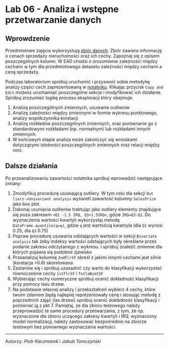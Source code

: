# Lab 06 - Analiza i wstępne przetwarzanie danych
<!-- <-- https://www.kaggle.com/pmarcelino/comprehensive-data-exploration-with-python> -->

## Wprowdzenie
Przedmiotowe zajęcia wykorzystują [zbiór danych](https://www.kaggle.com/c/house-prices-advanced-regression-techniques/data). Zbiór zawiera informację o cenach sprzedaży nieruchomości oraz ich cechy. Zapoznaj się z opisem poszczególnych kolumn.  W EAD chodzi o zrozumienie zależności między cechami w tym dla przedmiotowego datasetu zależności między cechami a ceną sprzedaży. 

Podczas laboratorium spróbuj uruchomić i przyswoić sobie metodykę analizy części cech zaprezentowaną w [notatniku](https://www.kaggle.com/pmarcelino/comprehensive-data-exploration-with-python). Klikając przycisk `Copy and Edit` możesz uruchamiać poszczególne sekcje i modyfikować ich działanie. Spróbuj zrozumieć logikę procesu eksploracji który obejmuje:
1. Analizę poszczególnych zmiennych, usuwanie outlierów
2. Analizę zależności między zmiennymi w formie wykresu punktowego, analizy współczynnika korelacji
3. Analizę rozkładów poszczególnych zmiennych, oraz porównanie go z standardowymi rozkładami (np. normalnym) lub rozkładami innych zmiennych.
4. W końcowym etapie analiza może zakończyć się wnioskami dotyczącymi istotności poszczególnych zmiennych oraz relacji między nimi.

## Dalsze działania
Po przeanalizowaniu zawartości notatnika spróbuj wprowadzić następujące zmiany:
1. Zmodyfikuj procedurę usuwającą outliery. W tym celu dla sekcji `Out liars->Univariant analysis` wyświetl zawartość kolumny `SalesPrice` jako box plot. 
2. Dokonaj usunięcia outlierów traktując jako outliery elementy znajdujące się poza zakresem  `<Q1 -1.5 IRQ, Q3+1.5IRQ>`, gdzie `IRQ=Q3-Q1`. Do wyznaczenia wartości kwartyli wykorzystaj metodę `DataFrame.quantile(q=q)`, gdzie `q` jest wartością kwantyla (dla `Q1` wynosi 0.25, dla `Q3` 0.75) 
3. Popraw procedurę usuwania odstających wartości w sekcji `Bivariate analysis` tak żeby indeksy wartości odstających były określane przez podanie zakresu odczytanego z wykresu. i spróbuj znaleźć zmienne dla których pojawia się podobne zjawisko
4. Przeanalizuj kolumnę `2ndFlrSF` określ z jakimi innymi cechami jest silnie (korelacja >0.6) skorelowana.
5. Zastanów się i spróbuj uzasadnić czy warto do klasyfikacji wykorzystać równocześnie cechy `1stFlrSF` i `TotlaBsmtSF`
6. Wybierając cechy numeryczne spróbuj ocenić dokładność klasyfikacji przy pomocy lasu drzew.
7. Na podstawie własnej analizy i przekształceń wybierz 4 cechy, które twoim zdaniem będą najlepiej reprezentowały cenę i stosując metodę z poprzednich zajęć (las drzew) spróbuj ocenić dokładność klasyfikacji i porównać ją z pkt 7. Pamiętaj, że dla zbioru testowego należy przeprowadzić te same procedury przetwarzania, z tym, że np. wyznaczone dla zbioru uczącego zakresy kwartyli i IRQ, wyznaczony model normalizacji, należy zastosować bezpośrednio na zbiorze testowym bez ponownego wyznaczania wartości.

<!-- ### Analiza wartości 0
Traktowanie wartości '0' jako brakującej.
   - Ile jest elementów, które mają cenę sprzedaży równą 0?
   - Przeanalizuje przykładowe wiersze i zastanów się z czego to wynika
   - Dla elementów z ceną '0' Wyświetl wykres `scatter` i przeanalizuje czy istnieje korelacja między tymi elementami 
   - czy ich usunięcie wpłynie na poprawę jakości klasyfikacji? -->
---
Autorzy: *Piotr Kaczmarek* i *Jakub Tomczyński*